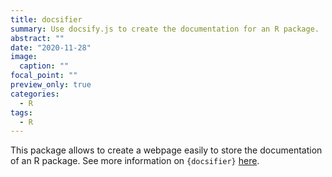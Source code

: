 ```yaml
---
title: docsifier
summary: Use docsify.js to create the documentation for an R package.
abstract: ""
date: "2020-11-28"
image:
  caption: ""
focal_point: ""
preview_only: true
categories:
  - R
tags:
  - R
---
```


This package allows to create a webpage easily to store the documentation of an R package. See more information on `{docsifier}` [here](https://docsifier.etiennebacher.com).

